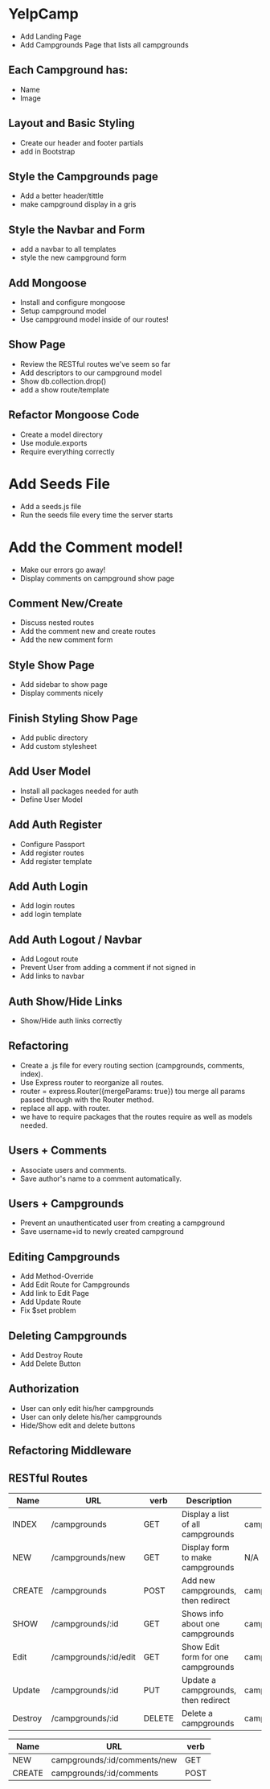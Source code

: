 # YelpCamp

- Add Landing Page
- Add Campgrounds Page that lists all campgrounds

## Each Campground has:

- Name
- Image

## Layout and Basic Styling

- Create our header and footer partials
- add in Bootstrap

## Style the Campgrounds page

- Add a better header/tittle
- make campground display in a gris

## Style the Navbar and Form

- add a navbar to all templates
- style the new campground form

## Add Mongoose

- Install and configure mongoose
- Setup campground model
- Use campground model inside of our routes!

## Show Page

- Review the RESTful routes we've seem so far
- Add descriptors to our campground model
- Show db.collection.drop()
- add a show route/template

## Refactor Mongoose Code

- Create a model directory
- Use module.exports
- Require everything correctly

# Add Seeds File

- Add a seeds.js file
- Run the seeds file every time the server starts

# Add the Comment model!

- Make our errors go away!
- Display comments on campground show page

## Comment New/Create

- Discuss nested routes
- Add the comment new and create routes
- Add the new comment form

## Style Show Page

- Add sidebar to show page
- Display comments nicely

## Finish Styling Show Page

- Add public directory
- Add custom stylesheet

## Add User Model

- Install all packages needed for auth
- Define User Model

## Add Auth Register

- Configure Passport
- Add register routes
- Add register template

## Add Auth Login

- Add login routes
- add login template

## Add Auth Logout / Navbar

- Add Logout route
- Prevent User from adding a comment if not signed in
- Add links to navbar

## Auth Show/Hide Links

- Show/Hide auth links correctly

## Refactoring

- Create a .js file for every routing section (campgrounds, comments, index).
- Use Express router to reorganize all routes.
- router = express.Router({mergeParams: true}) tou merge all params passed through with the Router method.
- replace all app. with router.
- we have to require packages that the routes require as well as models needed.

## Users + Comments

- Associate users and comments.
- Save author's name to a comment automatically.

## Users + Campgrounds

- Prevent an unauthenticated user from creating a campground
- Save username+id to newly created campground

## Editing Campgrounds

- Add Method-Override
- Add Edit Route for Campgrounds
- Add link to Edit Page
- Add Update Route
- Fix \$set problem

## Deleting Campgrounds

- Add Destroy Route
- Add Delete Button

## Authorization

- User can only edit his/her campgrounds
- User can only delete his/her campgrounds
- Hide/Show edit and delete buttons

## Refactoring Middleware

## RESTful Routes

| Name    | URL                   | verb   | Description                         | Mongoose Method                 |
| ------- | --------------------- | ------ | ----------------------------------- | ------------------------------- |
| INDEX   | /campgrounds          | GET    | Display a list of all campgrounds   | campgrounds.find()              |
| NEW     | /campgrounds/new      | GET    | Display form to make campgrounds    | N/A                             |
| CREATE  | /campgrounds          | POST   | Add new campgrounds, then redirect  | campgrounds.create()            |
| SHOW    | /campgrounds/:id      | GET    | Shows info about one campgrounds    | campgrounds.findById()          |
| Edit    | /campgrounds/:id/edit | GET    | Show Edit form for one campgrounds  | campgrounds.findById()          |
| Update  | /campgrounds/:id      | PUT    | Update a campgrounds, then redirect | campgrounds.findByIdAndUpdate() |
| Destroy | /campgrounds/:id      | DELETE | Delete a campgrounds                | campgrounds.findByIdAndRemove() |

| Name   | URL                          | verb |
| ------ | ---------------------------- | ---- |
| NEW    | campgrounds/:id/comments/new | GET  |
| CREATE | campgrounds/:id/comments     | POST |
